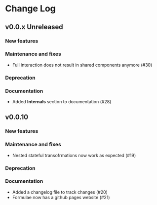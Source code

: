 # Change Log

## v0.0.x Unreleased

### New features

### Maintenance and fixes

* Full interaction does not result in shared components anymore (#30)

### Deprecation

### Documentation

* Added **Internals** section to documentation (#28)

## v0.0.10

### New features

### Maintenance and fixes

* Nested stateful transofrmations now work as expected (#19)

### Deprecation

### Documentation

* Added a changelog file to track changes (#20)
* Formulae now has a github pages website (#21)
